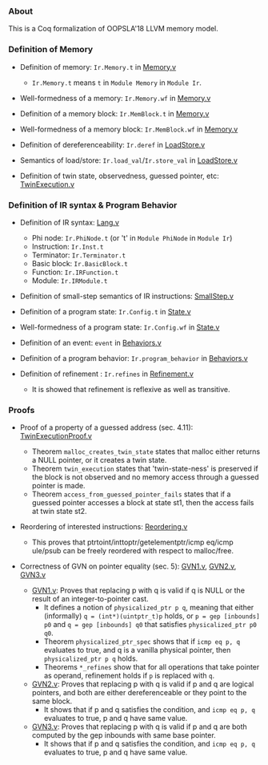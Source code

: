 ### About

This is a Coq formalization of OOPSLA'18 LLVM memory model.


### Definition of Memory

- Definition of memory: `Ir.Memory.t` in [Memory.v](Memory.v)
    + `Ir.Memory.t` means `t` in `Module Memory` in `Module Ir`.

- Well-formedness of a memory: `Ir.Memory.wf` in [Memory.v](Memory.v)

- Definition of a memory block: `Ir.MemBlock.t` in [Memory.v](Memory.v)

- Well-formedness of a memory block: `Ir.MemBlock.wf` in [Memory.v](Memory.v)

- Definition of dereferenceability: `Ir.deref` in [LoadStore.v](LoadStore.v)

- Semantics of load/store: `Ir.load_val`/`Ir.store_val` in [LoadStore.v](LoadStore.v)

- Definition of twin state, observedness, guessed pointer, etc: [TwinExecution.v](TwinExecution.v)


### Definition of IR syntax & Program Behavior

- Definition of IR syntax: [Lang.v](Lang.v)
    + Phi node: `Ir.PhiNode.t` (or 't' in `Module PhiNode` in `Module Ir`)
    + Instruction: `Ir.Inst.t`
    + Terminator: `Ir.Terminator.t`
    + Basic block: `Ir.BasicBlock.t`
    + Function: `Ir.IRFunction.t`
    + Module: `Ir.IRModule.t`

- Definition of small-step semantics of IR instructions: [SmallStep.v](SmallStep.v)

- Definition of a program state: `Ir.Config.t` in [State.v](State.v)

- Well-formedness of a program state: `Ir.Config.wf` in [State.v](State.v)

- Definition of an event: `event` in [Behaviors.v](Behaviors.v)

- Definition of a program behavior: `Ir.program_behavior` in [Behaviors.v](Behaviors.v)

- Definition of refinement : `Ir.refines` in [Refinement.v](Refinement.v)
    - It is showed that refinement is reflexive as well as transitive.


### Proofs

- Proof of a property of a guessed address (sec. 4.11): [TwinExecutionProof.v](TwinExecutionProof.v)
    - Theorem `malloc_creates_twin_state` states that malloc either returns a NULL pointer, or it creates a twin state.
    - Theorem `twin_execution` states that 'twin-state-ness' is preserved if the block is not observed and no memory access through a guessed pointer is made.
    - Theorem `access_from_guessed_pointer_fails` states that if a guessed pointer accesses a block at state st1, then the access fails at twin state st2.

- Reordering of interested instructions: [Reordering.v](Reordering.v) 
    - This proves that ptrtoint/inttoptr/getelementptr/icmp eq/icmp ule/psub can be freely reordered with respect to malloc/free.
    
- Correctness of GVN on pointer equality (sec. 5): [GVN1.v](GVN1.v), [GVN2.v](GVN2.v), [GVN3.v](GVN3.v)
    - [GVN1.v](GVN1.v): Proves that replacing p with q is valid if q is NULL or the result of an integer-to-pointer cast.
        - It defines a notion of `physicalized_ptr p q`, meaning that either (informally) `q = (int*)(uintptr_t)p` holds, or `p = gep [inbounds] p0` and `q = gep [inbounds] q0` that satisfies `physicalized_ptr p0 q0`.
        - Theorem `physicalized_ptr_spec` shows that if `icmp eq p, q` evaluates to true, and q is a vanilla physical pointer,  then `physicalized_ptr p q` holds.
        - Theorems `*_refines` show that for all operations that take pointer as operand, refinement holds if `p` is replaced with `q`.
    - [GVN2.v](GVN2.v): Proves that replacing p with q is valid if p and q are logical pointers, and both are either dereferenceable or they point to the same block.
        - It shows that if p and q satisfies the condition, and `icmp eq p, q` evaluates to true, p and q have same value.
    - [GVN3.v](GVN3.v): Proves that replacing p with q is valid if p and q are both computed by the gep inbounds with same base pointer.
        - It shows that if p and q satisfies the condition, and `icmp eq p, q` evaluates to true, p and q have same value.
